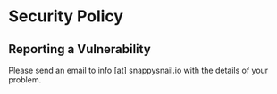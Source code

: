 # Security Policy

## Reporting a Vulnerability

Please send an email to info [at] snappysnail.io with the details of your problem.

